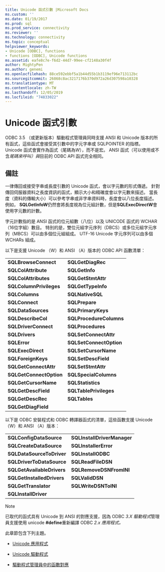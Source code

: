 ```yaml
---
title: Unicode 函式引數 |Microsoft Docs
ms.custom: ''
ms.date: 01/19/2017
ms.prod: sql
ms.prod_service: connectivity
ms.reviewer: ''
ms.technology: connectivity
ms.topic: conceptual
helpviewer_keywords:
- Unicode [ODBC], functions
- functions [ODBC], Unicode functions
ms.assetid: eafe8c7e-f6d2-44d7-99ee-cf2148a30f4f
author: MightyPen
ms.author: genemi
ms.openlocfilehash: 88ce592ebbf5a1b44d55b1b3119ef96e713112bc
ms.sourcegitcommit: 26868c8ac3217176b370d972a26d307598a10328
ms.translationtype: MT
ms.contentlocale: zh-TW
ms.lasthandoff: 12/05/2019
ms.locfileid: "74833022"
---
```

# <a name="unicode-function-arguments"></a>Unicode 函式引數
ODBC 3.5 （或更新版本）驅動程式管理員同時支援 ANSI 和 Unicode 版本的所有函式，這些函式會接受其引數中的字元字串或 SQLPOINTER 的指標。 Unicode 函式會實作為函式（尾碼為*W*），而不是宏。 ANSI 函式（可以使用或不含*尾碼來呼叫）與*目前的 ODBC API 函式完全相同。  
  
## <a name="remarks"></a>備註  
 一律傳回或接受字串或長度引數的 Unicode 函式，會以字元數的形式傳遞。 針對傳回伺服器資料之長度資訊的函式，顯示大小和精確度會以字元數來描述。 當長度（資料的傳輸大小）可以參考字串或非字串資料時，長度會以八位長度描述。 例如， **SQLGetInfoW**仍然會將長度視為位元組計數，但是**SQLExecDirectW**會使用字元數的計數。  
  
 字元計數指的是 ANSI 函式的位元組數（八位）以及 UNICODE 函式的 WCHAR （16位字組）數目。 特別的是，雙位元組字元序列（DBCS）或多位元組字元序列（MBCS）可以由多個位元組組成。 UTF-16 Unicode 字元序列可以由多個 WCHARs 組成。  
  
 以下是支援 Unicode （W）和 ANSI （A）版本的 ODBC API 函數清單：  
  
|||  
|-|-|  
|**SQLBrowseConnect**|**SQLGetDiagRec**|  
|**SQLColAttribute**|**SQLGetInfo**|  
|**SQLColAttributes**|**SQLGetStmtAttr**|  
|**SQLColumnPrivileges**|**SQLGetTypeInfo**|  
|**SQLColumns**|**SQLNativeSQL**|  
|**SQLConnect**|**SQLPrepare**|  
|**SQLDataSources**|**SQLPrimaryKeys**|  
|**SQLDescribeCol**|**SQLProcedureColumns**|  
|**SQLDriverConnect**|**SQLProcedures**|  
|**SQLDrivers**|**SQLSetConnectAttr**|  
|**SQLError**|**SQLSetConnectOption**|  
|**SQLExecDirect**|**SQLSetCursorName**|  
|**SQLForeignKeys**|**SQLSetDescField**|  
|**SQLGetConnectAttr**|**SQLSetStmtAttr**|  
|**SQLGetConnectOption**|**SQLSpecialColumns**|  
|**SQLGetCursorName**|**SQLStatistics**|  
|**SQLGetDescField**|**SQLTablePrivileges**|  
|**SQLGetDescRec**|**SQLTables**|  
|**SQLGetDiagField**||  
  
 以下是 ODBC 安裝程式和 ODBC 轉譯器函式的清單，這些函數支援 Unicode （W）和 ANSI （A）版本：  
  
|||  
|-|-|  
|**SQLConfigDataSource**|**SQLInstallDriverManager**|  
|**SQLCreateDataSource**|**SQLInstallerError**|  
|**SQLDataSourceToDriver**|**SQLInstallODBC**|  
|**SQLDriverToDataSource**|**SQLReadFileDSN**|  
|**SQLGetAvailableDrivers**|**SQLRemoveDSNFromINI**|  
|**SQLGetInstalledDrivers**|**SQLValidDSN**|  
|**SQLGetTranslator**|**SQLWriteDSNToINI**|  
|**SQLInstallDriver**||  
  
> [!NOTE]
>  已取代的函式具有 Unicode 到 ANSI 的對應支援，因為 ODBC *3.X 驅動程式*管理員支援使用 unicode **#define**重新編譯 ODBC *2.x 應用程式。*  
  
 此章節包含下列主題。  
  
-   [Unicode 應用程式](../../../odbc/reference/develop-app/unicode-applications.md)  
  
-   [Unicode 驅動程式](../../../odbc/reference/develop-app/unicode-drivers.md)  
  
-   [驅動程式管理員中的函數對應](../../../odbc/reference/develop-app/function-mapping-in-the-driver-manager.md)
